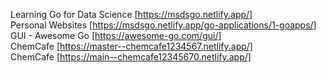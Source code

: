 Learning Go for Data Science [https://msdsgo.netlify.app/]                  
Personal Websites [https://msdsgo.netlify.app/go-applications/1-goapps/]                         
GUI - Awesome Go [https://awesome-go.com/gui/]                              
ChemCafe [https://master--chemcafe1234567.netlify.app/]                
ChemCafe [https://main--chemcafe12345670.netlify.app/]             
